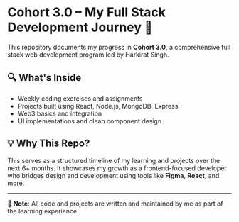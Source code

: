 # Cohort 3.0 – My Full Stack Development Journey 🚀

This repository documents my progress in **Cohort 3.0**, a comprehensive full stack web development program led by Harkirat Singh.

## 🔍 What's Inside
- Weekly coding exercises and assignments
- Projects built using React, Node.js, MongoDB, Express
- Web3 basics and integration
- UI implementations and clean component design

## 💡 Why This Repo?
This serves as a structured timeline of my learning and projects over the next 6+ months. It showcases my growth as a frontend-focused developer who bridges design and development using tools like **Figma**, **React**, and more.

---

📌 **Note**: All code and projects are written and maintained by me as part of the learning experience.
